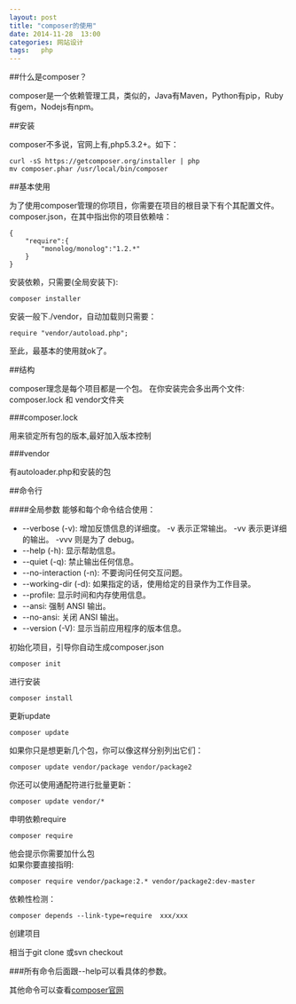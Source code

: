 ```yaml
---
layout: post
title: "composer的使用"
date: 2014-11-28  13:00
categories: 网站设计
tags:   php
---
```


##什么是composer？

composer是一个依赖管理工具，类似的，Java有Maven，Python有pip，Ruby有gem，Nodejs有npm。

##安装

composer不多说，官网上有,php5.3.2+。如下：

    curl -sS https://getcomposer.org/installer | php
    mv composer.phar /usr/local/bin/composer

##基本使用


为了使用composer管理的你项目，你需要在项目的根目录下有个其配置文件。composer.json，在其中指出你的项目依赖啥：

    {
        "require":{
            "monolog/monolog":"1.2.*"
        }
    }

安装依赖，只需要(全局安装下):

    composer installer

安装一般下./vendor，自动加载则只需要：

    require "vendor/autoload.php";

至此，最基本的使用就ok了。

##结构

composer理念是每个项目都是一个包。
在你安装完会多出两个文件: composer.lock 和 vendor文件夹

###composer.lock

用来锁定所有包的版本,最好加入版本控制

###vendor

有autoloader.php和安装的包


##命令行

####全局参数
能够和每个命令结合使用：

* --verbose (-v): 增加反馈信息的详细度。
    -v 表示正常输出。
    -vv 表示更详细的输出。
    -vvv 则是为了 debug。
* --help (-h): 显示帮助信息。
* --quiet (-q): 禁止输出任何信息。
* --no-interaction (-n): 不要询问任何交互问题。
* --working-dir (-d): 如果指定的话，使用给定的目录作为工作目录。
* --profile: 显示时间和内存使用信息。
* --ansi: 强制 ANSI 输出。
* --no-ansi: 关闭 ANSI 输出。
* --version (-V): 显示当前应用程序的版本信息。

                                                            

初始化项目，引导你自动生成composer.json

    composer init

进行安装

    composer install

更新update

    composer update

如果你只是想更新几个包，你可以像这样分别列出它们：

    composer update vendor/package vendor/package2

你还可以使用通配符进行批量更新：

    composer update vendor/*

申明依赖require

    composer require 

他会提示你需要加什么包   
如果你要直接指明:

    composer require vendor/package:2.* vendor/package2:dev-master

依赖性检测：

    composer depends --link-type=require  xxx/xxx
    
创建项目

相当于git clone 或svn  checkout 

###所有命令后面跟--help可以看具体的参数。

其他命令可以查看[composer官网](http://docs.phpcomposer.com/03-cli.md)
